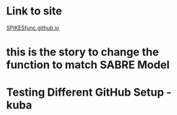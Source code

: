 # Link to site
[SPIKESfunc.github.io](https://spikesfunc.github.io/)
# this is the story to change the function to match SABRE Model
# Testing Different GitHub Setup - kuba